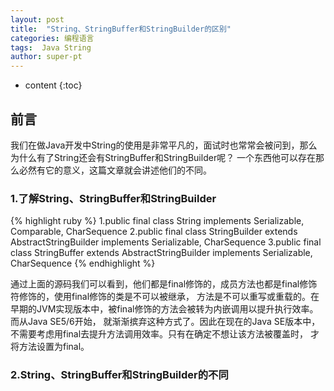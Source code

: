 ```yaml
---
layout: post
title:  "String、StringBuffer和StringBuilder的区别"
categories: 编程语言
tags:  Java String  
author: super-pt
---
```


* content
{:toc}
## 前言

  我们在做Java开发中String的使用是非常平凡的，面试时也常常会被问到，那么为什么有了String还会有StringBuffer和StringBuilder呢？
一个东西他可以存在那么必然有它的意义，这篇文章就会讲述他们的不同。





### 1.了解String、StringBuffer和StringBuilder

{% highlight ruby %}
1.public final class String implements Serializable, Comparable<String>, CharSequence 
2.public final class StringBuilder extends AbstractStringBuilder implements Serializable, CharSequence
3.public final class StringBuffer extends AbstractStringBuilder implements Serializable, CharSequence
{% endhighlight %}

  通过上面的源码我们可以看到，他们都是final修饰的，成员方法也都是final修饰符修饰的，使用final修饰的类是不可以被继承，
方法是不可以重写或重载的。在早期的JVM实现版本中，被final修饰的方法会被转为内嵌调用以提升执行效率。而从Java SE5/6开始，
就渐渐摈弃这种方式了。因此在现在的Java SE版本中，不需要考虑用final去提升方法调用效率。只有在确定不想让该方法被覆盖时，
才将方法设置为final。


### 2.String、StringBuffer和StringBuilder的不同
